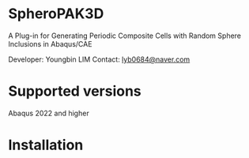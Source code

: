 # SpheroPAK3D
A Plug-in for Generating Periodic Composite Cells with Random Sphere Inclusions in Abaqus/CAE

Developer: Youngbin LIM
Contact: lyb0684@naver.com
# Supported versions
Abaqus 2022 and higher

# Installation
